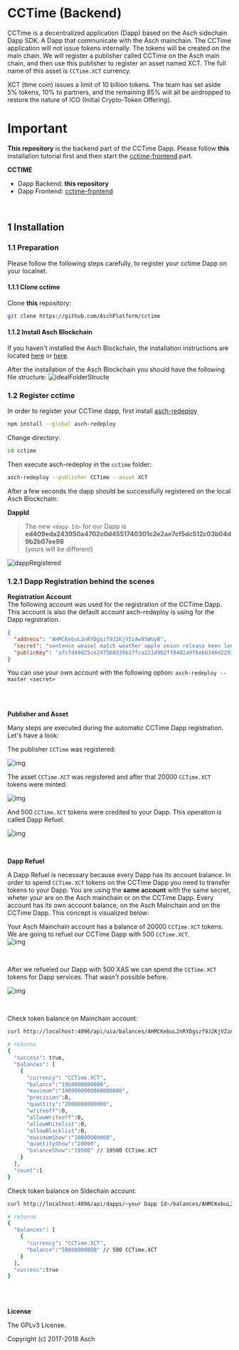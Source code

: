 
# CCTime (Backend)

CCTime is a decentralized application (Dapp) based on the Asch sidechain Dapp SDK. A Dapp that communicate with the Asch mainchain. The CCTime application will not issue tokens internally. The tokens will be created on the main chain. We will register a publisher called CCTime on the Asch main chain, and then use this publisher to register an asset named XCT. The full name of this asset is `CCTime.XCT` currency.  

XCT (time coin) issues a limit of 10 billion tokens. The team has set aside 5% tokens, 10% to partners, and the remaining 85% will all be airdropped to restore the nature of ICO (Initial Crypto-Token Offering).  

# Important  

__This repository__ is the backend part of the CCTime Dapp. Please follow __this__ installation tutorial first and then start the [cctime-frontend](https://github.com/aschplatform/cctime-frontend/) part.

__CCTIME__
- Dapp Backend: __this repository__
- Dapp Frontend: [cctime-frontend](https://github.com/aschplatform/cctime-frontend/)


<br/>

## 1 Installation

### 1.1 Preparation

Please follow the following steps carefully, to register your cctime Dapp on your localnet.


#### 1.1.1 Clone cctime

Clone __this__ repository:  

```bash
git clone https://github.com/AschPlatform/cctime
```

#### 1.1.2 Install Asch Blockchain

If you haven't installed the Asch Blockchain, the installation instructions are located [here](https://github.com/AschPlatform/asch#installation-for-ubuntu-1404x-or-higher) or [here](https://medium.com/aschplatform/develop-blockchain-apps-with-sidechain-technology-part-1-c5aa91c4602f).  

After the installation of the Asch Blockchain you should have the following file structure:
![idealFolderStructe](./docs/ideal_folder_structure.png)


### 1.2 Register cctime

In order to register your CCTime dapp, first install [asch-redeploy](https://github.com/AschPlatform/asch-redeploy)

```bash
npm install --global asch-redeploy
```

Change directory:  
```bash
cd cctime
```
Then execute asch-redeploy in the `cctime` folder:  
```bash
asch-redeploy --publisher CCTime --asset XCT
```

After a few seconds the dapp should be successfully registered on the local Asch Blockchain:  

__DappId__  
> The new `<dapp Id>` for our Dapp is __ed409eda243950a4702c0d4551740301c2e2ae7cf5dc512c03b04d9b2b07ee98__  
> (yours will be different)

![dappRegistered](./docs/dappRegistered.png)


### 1.2.1 Dapp Registration behind the scenes

__Registration Account__  
The following account was used for the registration of the CCTime Dapp. This account is also the default account asch-redeploy is using for the Dapp registration. 

```json
{
  "address": "AHMCKebuL2nRYDgszf9J2KjVZzAw95WUyB",
  "secret": "sentence weasel match weather apple onion release keen lens deal fruit matrix",
  "publicKey": "a7cfd49d25ce247568d39b17fca221d9b2ff8402a9f6eb6346d2291a5c81374c"
}
```

You can use your own account with the following option: `asch-redeploy --master <secret>`

<br/>
<br/>

__Publisher and Asset__

Many steps are executed during the automatic CCTime Dapp registration. Let's have a look:  

The publisher `CCTime` was registered:  

![img](./docs/registered_publisher.png)

The asset `CCTime.XCT` was registered and after that 20000 `CCTime.XCT` tokens were minted:  

![img](./docs/registered_asset.png)

And 500 `CCTime.XCT` tokens were credited to your Dapp. This operation is called Dapp Refuel.  

![img](./docs/dapp_balance.png)

<br/>

__Dapp Refuel__

A Dapp Refuel is necessary because every Dapp has its account balance. In order to spend `CCTime.XCT` tokens on the CCTime Dapp you need to transfer tokens to your Dapp. You are using the __same account__ with the same secret, wheter your are on the Asch mainchain or on the CCTime Dapp. Every account has its own account balance, on the Asch Mainchain and on the CCTime Dapp. This concept is visualized below:  

Your Asch Mainchain account has a balance of 20000 `CCTime.XCT` tokens. We are going to refuel our CCTime Dapp with 500 `CCTime.XCT`.  
![img](./docs/simple_sidechain_with_balance.png)

<br/>

After we refueled our Dapp with 500 XAS we can spend the `CCTime.XCT` tokens for Dapp services. That wasn't possible before.  

![img](./docs/simple_sidechain_with_balance_after.png)


<br/>  

Check token balance on Mainchain account:  
```bash
curl http://localhost:4096/api/uia/balances/AHMCKebuL2nRYDgszf9J2KjVZzAw95WUyB

# returns
{
  "success": true,
  "balances": [
    {
      "currency": "CCTime.XCT",
      "balance":"1950000000000",
      "maximum":"1000000000000000000",
      "precision":8,
      "quantity":"2000000000000",
      "writeoff":0,
      "allowWriteoff":0,
      "allowWhitelist":0,
      "allowBlacklist":0,
      "maximumShow":"10000000000",
      "quantityShow":"20000",
      "balanceShow":"19500" // 19500 CCTime.XCT
    }
  ],
  "count":1
}
```

Check token balance on Sidechain account:  
```bash
curl http://localhost:4096/api/dapps/<your Dapp Id>/balances/AHMCKebuL2nRYDgszf9J2KjVZzAw95WUyB

# returns
{
  "balances": [
    {
      "currency": "CCTime.XCT",
      "balance":"50000000000" // 500 CCTime.XCT
    }
  ],
  "success":true
}
```

</br>  
</br>  

__License__

The GPLv3 License.

Copyright (c) 2017-2018 Asch</br>
